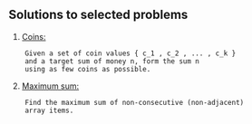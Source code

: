 ## Solutions to selected problems

1. [Coins:](../blob/master/src/coins.cpp)
```
    Given a set of coin values { c_1 , c_2 , ... , c_k }
    and a target sum of money n, form the sum n 
    using as few coins as possible.
```
2. [Maximum sum:](../blob/master/src/array-max-sum-non-conseq.cpp)
```
    Find the maximum sum of non-consecutive (non-adjacent)
    array items.
```

